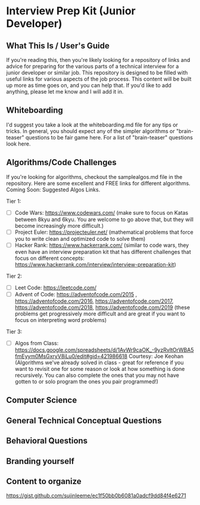 # Interview Prep Kit (Junior Developer)

## What This Is / User's Guide
If you're reading this, then you're likely looking for a repository of links and advice for preparing for the various parts of a technical interview for a junior developer or similar job. This repository is designed to be filled with useful links for various aspects of the job process. This content will be built up more as time goes on, and you can help that. If you'd like to add anything, please let me know and I will add it in. 

## Whiteboarding
I'd suggest you take a look at the whiteboarding.md file for any tips or tricks. In general, you should expect any of the simpler algorithms or "brain-teaser" questions to be fair game here. For a list of "brain-teaser" questions look here. 

## Algorithms/Code Challenges
If you're looking for algorithms, checkout the samplealgos.md file in the repository. Here are some excellent and FREE links for different algorithms. Coming Soon: Suggested Algos Links.

Tier 1: 
- [ ] Code Wars: https://www.codewars.com/ (make sure to focus on Katas between 8kyu and 6kyu. You are welcome to go above that, but they will become increasingly more difficult.)
- [ ] Project Euler: https://projecteuler.net/ (mathematical problems that force you to write clean and optimized code to solve them)
- [ ] Hacker Rank: https://www.hackerrank.com/ (similar to code wars, they even have an interview preparation kit that has different challenges that focus on different concepts: https://www.hackerrank.com/interview/interview-preparation-kit)

Tier 2:
- [ ] Leet Code: https://leetcode.com/
- [ ] Advent of Code: https://adventofcode.com/2015 , https://adventofcode.com/2016, https://adventofcode.com/2017, https://adventofcode.com/2018, https://adventofcode.com/2019 (these problems get progressively more difficult and are great if you want to focus on interpreting word problems)

Tier 3: 
- [ ] Algos from Class: https://docs.google.com/spreadsheets/d/1AvWr9caOK_-9yzRvltOrWBA5fmEyym0MsGxryV8iLu0/edit#gid=421986618 Courtesy: Joe Keohan (Algorithms we've already solved in class - great for reference if you want to revisit one for some reason or look at how something is done recursively. You can also complete the ones that you may not have gotten to or solo program the ones you pair programmed!)


## Computer Science

## General Technical Conceptual Questions

## Behavioral Questions

## Branding yourself


## Content to organize

https://gist.github.com/sujinleeme/ec1f50bb0b6081a0adcf9dd84f4e6271
